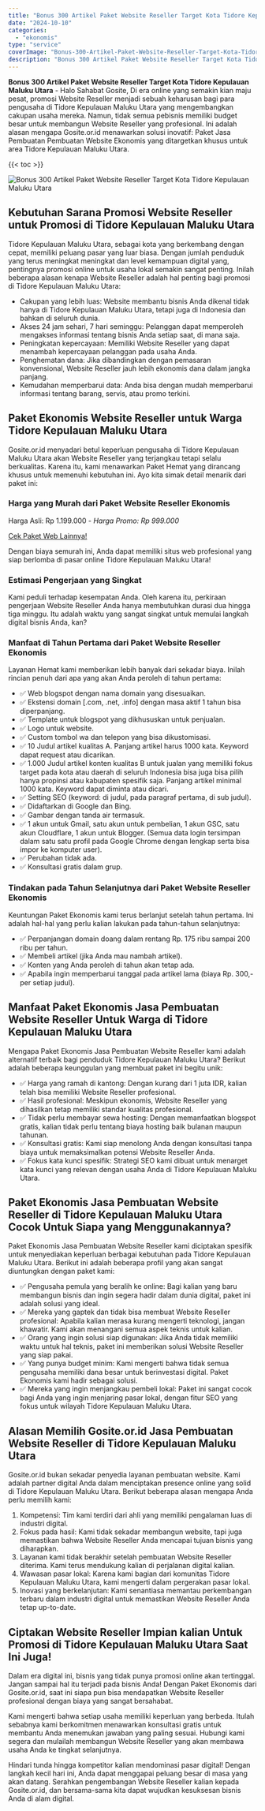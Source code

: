 ```yaml
---
title: "Bonus 300 Artikel Paket Website Reseller Target Kota Tidore Kepulauan Maluku Utara"
date: "2024-10-10"
categories: 
  - "ekonomis"
type: "service"
coverImage: "Bonus-300-Artikel-Paket-Website-Reseller-Target-Kota-Tidore-Kepulauan-Maluku-Utara.png"
description: "Bonus 300 Artikel Paket Website Reseller Target Kota Tidore Kepulauan Maluku Utara. Hindari tunda hingga kompetitor kalian mendominasi pasar digital! Dengan..."
---
```


**Bonus 300 Artikel Paket Website Reseller Target Kota Tidore Kepulauan Maluku Utara** - Halo Sahabat Gosite, Di era online yang semakin kian maju pesat, promosi Website Reseller menjadi sebuah keharusan bagi para pengusaha di Tidore Kepulauan Maluku Utara yang mengembangkan cakupan usaha mereka. Namun, tidak semua pebisnis memiliki budget besar untuk membangun Website Reseller yang profesional. Ini adalah alasan mengapa Gosite.or.id menawarkan solusi inovatif: Paket Jasa Pembuatan Pembuatan Website Ekonomis yang ditargetkan khusus untuk area Tidore Kepulauan Maluku Utara.

{{< toc >}}

![Bonus 300 Artikel Paket Website Reseller Target Kota Tidore Kepulauan Maluku Utara](/images/ekonomis/Bonus-300-Artikel-Paket-Website-Reseller-Target-Kota-Tidore-Kepulauan-Maluku-Utara.png)

## Kebutuhan Sarana Promosi Website Reseller untuk Promosi di Tidore Kepulauan Maluku Utara

Tidore Kepulauan Maluku Utara, sebagai kota yang berkembang dengan cepat, memiliki peluang pasar yang luar biasa. Dengan jumlah penduduk yang terus meningkat meningkat dan level kemampuan digital yang, pentingnya promosi online untuk usaha lokal semakin sangat penting. Inilah beberapa alasan kenapa Website Reseller adalah hal penting bagi promosi di Tidore Kepulauan Maluku Utara:

- Cakupan yang lebih luas: Website membantu bisnis Anda dikenal tidak hanya di Tidore Kepulauan Maluku Utara, tetapi juga di Indonesia dan bahkan di seluruh dunia.
- Akses 24 jam sehari, 7 hari seminggu: Pelanggan dapat memperoleh mengakses informasi tentang bisnis Anda setiap saat, di mana saja.
- Peningkatan kepercayaan: Memiliki Website Reseller yang dapat menambah kepercayaan pelanggan pada usaha Anda.
- Penghematan dana: Jika dibandingkan dengan pemasaran konvensional, Website Reseller jauh lebih ekonomis dana dalam jangka panjang.
- Kemudahan memperbarui data: Anda bisa dengan mudah memperbarui informasi tentang barang, servis, atau promo terkini.

## Paket Ekonomis Website Reseller untuk Warga Tidore Kepulauan Maluku Utara

Gosite.or.id menyadari betul keperluan pengusaha di Tidore Kepulauan Maluku Utara akan Website Reseller yang terjangkau tetapi selalu berkualitas. Karena itu, kami menawarkan Paket Hemat yang dirancang khusus untuk memenuhi kebutuhan ini. Ayo kita simak detail menarik dari paket ini:

### Harga yang Murah dari Paket Website Reseller Ekonomis

<a class="cta-button">Harga Asli: Rp 1.199.000 - <em>Harga Promo: Rp 999.000</em></a>

<a href="/jasa-web/" class="cta-button">Cek Paket Web Lainnya!</a>

Dengan biaya semurah ini, Anda dapat memiliki situs web profesional yang siap berlomba di pasar online Tidore Kepulauan Maluku Utara!

### Estimasi Pengerjaan yang Singkat

Kami peduli terhadap kesempatan Anda. Oleh karena itu, perkiraan pengerjaan Website Reseller Anda hanya membutuhkan durasi dua hingga tiga minggu. Itu adalah waktu yang sangat singkat untuk memulai langkah digital bisnis Anda, kan?

### Manfaat di Tahun Pertama dari Paket Website Reseller Ekonomis

Layanan Hemat kami memberikan lebih banyak dari sekadar biaya. Inilah rincian penuh dari apa yang akan Anda peroleh di tahun pertama:

- ✅ Web blogspot dengan nama domain yang disesuaikan.
- ✅ Ekstensi domain \[.com, .net, .info\] dengan masa aktif 1 tahun bisa diperpanjang.
- ✅ Template untuk blogspot yang dikhususkan untuk penjualan.
- ✅ Logo untuk website.
- ✅ Custom tombol wa dan telepon yang bisa dikustomisasi.
- ✅ 10 Judul artikel kualitas A. Panjang artikel harus 1000 kata. Keyword dapat request atau dicarikan.
- ✅ 1.000 Judul artikel konten kualitas B untuk jualan yang memiliki fokus target pada kota atau daerah di seluruh Indonesia bisa juga bisa pilih hanya propinsi atau kabupaten spesifik saja. Panjang artikel minimal 1000 kata. Keyword dapat diminta atau dicari.
- ✅ Setting SEO (keyword: di judul, pada paragraf pertama, di sub judul).
- ✅ Didaftarkan di Google dan Bing.
- ✅ Gambar dengan tanda air termasuk.
- ✅ 1 akun untuk Gmail, satu akun untuk pembelian, 1 akun GSC, satu akun Cloudflare, 1 akun untuk Blogger. (Semua data login tersimpan dalam satu satu profil pada Google Chrome dengan lengkap serta bisa impor ke komputer user).
- ✅ Perubahan tidak ada.
- ✅ Konsultasi gratis dalam grup.

### Tindakan pada Tahun Selanjutnya dari Paket Website Reseller Ekonomis

Keuntungan Paket Ekonomis kami terus berlanjut setelah tahun pertama. Ini adalah hal-hal yang perlu kalian lakukan pada tahun-tahun selanjutnya:

- ✅ Perpanjangan domain doang dalam rentang Rp. 175 ribu sampai 200 ribu per tahun.
- ✅ Membeli artikel (jika Anda mau nambah artikel).
- ✅ Konten yang Anda peroleh di tahun akan tetap ada.
- ✅ Apabila ingin memperbarui tanggal pada artikel lama (biaya Rp. 300,- per setiap judul).

## Manfaat Paket Ekonomis Jasa Pembuatan Website Reseller Untuk Warga di Tidore Kepulauan Maluku Utara

Mengapa Paket Ekonomis Jasa Pembuatan Website Reseller kami adalah alternatif terbaik bagi penduduk Tidore Kepulauan Maluku Utara? Berikut adalah beberapa keunggulan yang membuat paket ini begitu unik:

- ✅ Harga yang ramah di kantong: Dengan kurang dari 1 juta IDR, kalian telah bisa memiliki Website Reseller profesional.
- ✅ Hasil profesional: Meskipun ekonomis, Website Reseller yang dihasilkan tetap memiliki standar kualitas profesional.
- ✅ Tidak perlu membayar sewa hosting: Dengan memanfaatkan blogspot gratis, kalian tidak perlu tentang biaya hosting baik bulanan maupun tahunan.
- ✅ Konsultasi gratis: Kami siap menolong Anda dengan konsultasi tanpa biaya untuk memaksimalkan potensi Website Reseller Anda.
- ✅ Fokus kata kunci spesifik: Strategi SEO kami dibuat untuk menarget kata kunci yang relevan dengan usaha Anda di Tidore Kepulauan Maluku Utara.

## Paket Ekonomis Jasa Pembuatan Website Reseller di Tidore Kepulauan Maluku Utara Cocok Untuk Siapa yang Menggunakannya?

Paket Ekonomis Jasa Pembuatan Website Reseller kami diciptakan spesifik untuk menyediakan keperluan berbagai kebutuhan pada Tidore Kepulauan Maluku Utara. Berikut ini adalah beberapa profil yang akan sangat diuntungkan dengan paket kami:

- ✅ Pengusaha pemula yang beralih ke online: Bagi kalian yang baru membangun bisnis dan ingin segera hadir dalam dunia digital, paket ini adalah solusi yang ideal.
- ✅ Mereka yang gaptek dan tidak bisa membuat Website Reseller profesional: Apabila kalian merasa kurang mengerti teknologi, jangan khawatir. Kami akan menangani semua aspek teknis untuk kalian.
- ✅ Orang yang ingin solusi siap digunakan: Jika Anda tidak memiliki waktu untuk hal teknis, paket ini memberikan solusi Website Reseller yang siap pakai.
- ✅ Yang punya budget minim: Kami mengerti bahwa tidak semua pengusaha memiliki dana besar untuk berinvestasi digital. Paket Ekonomis kami hadir sebagai solusi.
- ✅ Mereka yang ingin menjangkau pembeli lokal: Paket ini sangat cocok bagi Anda yang ingin menjaring pasar lokal, dengan fitur SEO yang fokus untuk wilayah Tidore Kepulauan Maluku Utara.

## Alasan Memilih Gosite.or.id Jasa Pembuatan Website Reseller di Tidore Kepulauan Maluku Utara

Gosite.or.id bukan sekadar penyedia layanan pembuatan website. Kami adalah partner digital Anda dalam menciptakan presence online yang solid di Tidore Kepulauan Maluku Utara. Berikut beberapa alasan mengapa Anda perlu memilih kami:

1. Kompetensi: Tim kami terdiri dari ahli yang memiliki pengalaman luas di industri digital.
2. Fokus pada hasil: Kami tidak sekadar membangun website, tapi juga memastikan bahwa Website Reseller Anda mencapai tujuan bisnis yang diharapkan.
3. Layanan kami tidak berakhir setelah pembuatan Website Reseller diterima. Kami terus mendukung kalian di perjalanan digital kalian.
4. Wawasan pasar lokal: Karena kami bagian dari komunitas Tidore Kepulauan Maluku Utara, kami mengerti dalam pergerakan pasar lokal.
5. Inovasi yang berkelanjutan: Kami senantiasa memantau perkembangan terbaru dalam industri digital untuk memastikan Website Reseller Anda tetap up-to-date.

## Ciptakan Website Reseller Impian kalian Untuk Promosi di Tidore Kepulauan Maluku Utara Saat Ini Juga!

Dalam era digital ini, bisnis yang tidak punya promosi online akan tertinggal. Jangan sampai hal itu terjadi pada bisnis Anda! Dengan Paket Ekonomis dari Gosite.or.id, saat ini siapa pun bisa mendapatkan Website Reseller profesional dengan biaya yang sangat bersahabat.

Kami mengerti bahwa setiap usaha memiliki keperluan yang berbeda. Itulah sebabnya kami berkomitmen menawarkan konsultasi gratis untuk membantu Anda menemukan jawaban yang paling sesuai. Hubungi kami segera dan mulailah membangun Website Reseller yang akan membawa usaha Anda ke tingkat selanjutnya.

Hindari tunda hingga kompetitor kalian mendominasi pasar digital! Dengan langkah kecil hari ini, Anda dapat menggapai peluang besar di masa yang akan datang. Serahkan pengembangan Website Reseller kalian kepada Gosite.or.id, dan bersama-sama kita dapat wujudkan kesuksesan bisnis Anda di alam digital.